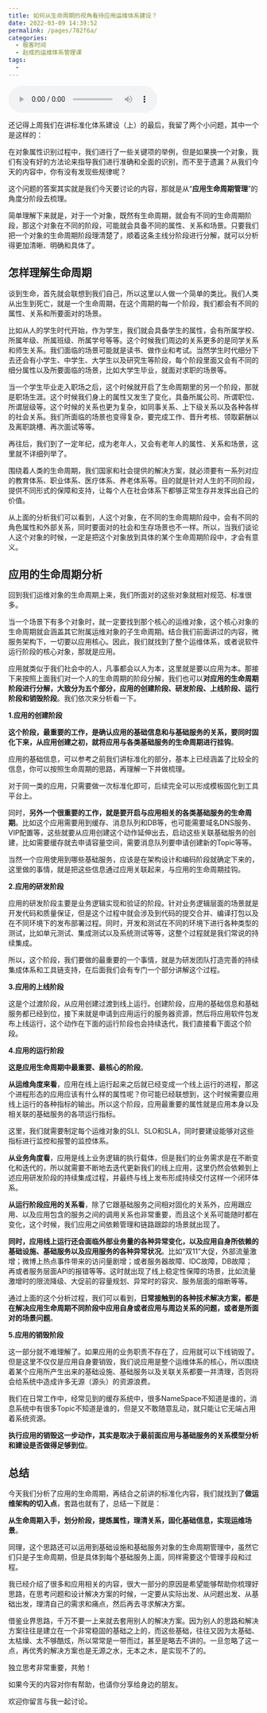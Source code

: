 ```yaml
---
title: 如何从生命周期的视角看待应用运维体系建设？
date: 2022-03-09 14:39:52
permalink: /pages/782f6a/
categories:
  - 极客时间
  - 赵成的运维体系管理课
tags:
  - 
---
```

<audio title="05.如何从生命周期的视角看待应用运维体系建设？" src="https://static001.geekbang.org/resource/audio/ef/02/ef3e4f9151e7d05d82a9efdca9ce8b02.mp3" controls="controls"></audio> 
<p>还记得上周我们在讲标准化体系建设（上）的最后，我留了两个小问题，其中一个是这样的：</p>
<p>在对象属性识别过程中，我们进行了一些关键项的举例，但是如果换一个对象，我们有没有好的方法论来指导我们进行准确和全面的识别，而不至于遗漏？从我们今天的内容中，你有没有发现些规律呢？</p>
<p>这个问题的答案其实就是我们今天要讨论的内容，那就是从“<strong>应用生命周期管理</strong>”的角度分阶段去梳理。</p>
<p>简单理解下来就是，对于一个对象，既然有生命周期，就会有不同的生命周期阶段，那这个对象在不同的阶段，可能就会具备不同的属性、关系和场景。只要我们把一个对象的生命周期阶段理清楚了，顺着这条主线分阶段进行分解，就可以分析得更加清晰、明确和具体了。</p>
<h2>怎样理解生命周期</h2>
<p>谈到生命，首先就会联想到我们自己，所以这里以人做一个简单的类比。我们人类从出生到死亡，就是一个生命周期，在这个周期的每一个阶段，我们都会有不同的属性、关系和所要面对的场景。</p>
<p>比如从人的学生时代开始，作为学生，我们就会具备学生的属性，会有所属学校、所属年级、所属班级、所属学号等等。这个时候我们周边的关系更多的是同学关系和师生关系。我们面临的场景可能就是读书、做作业和考试。当然学生时代细分下去还会有小学生、中学生、大学生以及研究生等阶段，每个阶段里面又会有不同的细分属性以及所要面临的场景，比如大学生毕业，就面对求职的场景等。</p>
<p>当一个学生毕业走入职场之后，这个时候就开启了生命周期里的另一个阶段，那就是职场生涯。这个时候我们身上的属性又发生了变化，具备所属公司、所谓职位、所谓层级等。这个时候的关系也更为复杂，如同事关系、上下级关系以及各种各样的社会关系。我们所面临的场景也变得复杂，要完成工作、晋升考核、领取薪酬以及离职跳槽、再次面试等等。</p>
<p>再往后，我们到了一定年纪，成为老年人，又会有老年人的属性、关系和场景，这里就不详细列举了。</p>
<p>围绕着人类的生命周期，我们国家和社会提供的解决方案，就必须要有一系列对应的教育体系、职业体系、医疗体系、养老体系等。目的就是针对人生的不同阶段，提供不同形式的保障和支持，让每个人在社会体系下都够正常生存并发挥出自己的价值。</p>
<p>从上面的分析我们可以看到，人这个对象，在不同的生命周期阶段中，会有不同的角色属性和外部关系，同时要面对的社会和生存场景也不一样。所以，当我们谈论人这个对象的时候，一定是把这个对象放到具体的某个生命周期阶段中，才会有意义。</p>
<h2>应用的生命周期分析</h2>
<p>回到我们运维对象的生命周期上来，我们所面对的这些对象就相对规范、标准很多。</p>
<p>当一个场景下有多个对象时，就一定要找到那个核心的运维对象，这个核心对象的生命周期就会涵盖其它附属运维对象的子生命周期。结合我们前面讲过的内容，微服务架构下，一切要以应用核心。因此，我们就找到了整个运维体系，或者说软件运行阶段的核心对象，那就是应用。</p>
<p>应用就类似于我们社会中的人，凡事都会以人为本，这里就是要以应用为本。那接下来按照上面我们对一个人的生命周期的阶段分解，我们也可以<strong>对应用的生命周期阶段进行分解，大致分为五个部分，应用的创建阶段、研发阶段、上线阶段、运行阶段和销毁阶段</strong>。我们依次来分析看一下。</p>
<!-- [[[read_end]]] -->
<p><strong>1.应用的创建阶段</strong></p>
<p><strong>这个阶段，最重要的工作，是确认应用的基础信息和与基础服务的关系，要同时固化下来，从应用创建之初，就将应用与各类基础服务的生命周期进行挂钩</strong>。</p>
<p>应用的基础信息，可以参考之前我们讲标准化的部分，基本上已经涵盖了比较全的信息，你可以按照生命周期的思路，再理解一下并做梳理。</p>
<p>对于同一类的应用，只需要做一次标准化即可，后续完全可以形成模板固化到工具平台上。</p>
<p>同时，<strong>另外一个很重要的工作，就是要开启与应用相关的各类基础服务的生命周期</strong>。比如这个应用需要用到缓存、消息队列和DB等，也可能需要域名DNS服务、VIP配置等，这些就要从应用创建这个动作延伸出去，启动这些关联基础服务的创建，比如需要缓存就去申请容量空间，需要消息队列要申请创建新的Topic等等。</p>
<p>当然一个应用使用到哪些基础服务，应该是在架构设计和编码阶段就确定下来的，这里做的事情，就是把这些信息通过应用关联起来，与应用的生命周期挂钩。</p>
<p><strong>2.应用的研发阶段</strong></p>
<p>应用的研发阶段主要是业务逻辑实现和验证的阶段。针对业务逻辑层面的场景就是开发代码和质量保证，但是这个过程中就会涉及到代码的提交合并、编译打包以及在不同环境下的发布部署过程。同时，开发和测试在不同的环境下进行各种类型的测试，比如单元测试、集成测试以及系统测试等等，这整个过程就是我们常说的持续集成。</p>
<p>所以，这个阶段，我们要做的最重要的一个事情，就是为研发团队打造完善的持续集成体系和工具链支持，在后面我们会有专门一个部分讲解这个过程。</p>
<p><strong>3.应用的上线阶段</strong></p>
<p>这是个过渡阶段，从应用创建过渡到线上运行。创建阶段，应用的基础信息和基础服务都已经到位，接下来就是申请到应用运行的服务器资源，然后将应用软件包发布上线运行，这个动作在下面的运行阶段也会持续迭代，我们直接看下面这个阶段。</p>
<p><strong>4.应用的运行阶段</strong></p>
<p><strong>这是应用生命周期中最重要、最核心的阶段</strong>。</p>
<p><strong>从运维角度来看</strong>，应用在线上运行起来之后就已经变成一个线上运行的进程，那这个进程形态的应用应该有什么样的属性呢？你可能已经联想到，这个时候需要应用线上运行的各种指标的输出。所以这个阶段，应用最重要的属性就是应用本身以及相关联的基础服务的各项运行指标。</p>
<p>这里，我们就需要制定每个运维对象的SLI、SLO和SLA，同时要建设能够对这些指标进行监控和报警的监控体系。</p>
<p><strong>从业务角度看</strong>，应用是线上业务逻辑的执行载体，但是我们的业务需求是在不断变化和迭代的，所以就需要不断地去迭代更新我们的线上应用，这里仍然会依赖到上述应用研发阶段的持续集成过程，并最终与线上发布形成持续交付这样一个闭环体系。</p>
<p><strong>从运行阶段应用的关系看</strong>，除了它跟基础服务之间相对固化的关系外，应用跟应用、以及应用包含的服务之间的调用关系也非常重要，而且这个关系可能随时都在变化，这个时候，我们应用之间依赖管理和链路跟踪的场景就出现了。</p>
<p><strong>同时，应用线上运行还会面临外部业务量的各种异常变化，以及应用自身所依赖的基础设施、基础服务以及应用服务的各种异常状况</strong>。比如“双11”大促，外部流量激增；微博上热点事件带来的访问量剧增；或者服务器故障、IDC故障，DB故障；再或者服务层面API的报错等等。这时就出现了线上稳定性保障的场景，比如流量激增时的限流降级、大促前的容量规划、异常时的容灾、服务层面的熔断等等。</p>
<p>通过上面的这个分析过程，我们可以看到，<strong>日常接触到的各种技术解决方案，都是在解决应用生命周期不同阶段中应用自身或者应用与周边关系的问题，或者是所面对的场景问题</strong>。</p>
<p><strong>5.应用的销毁阶段</strong></p>
<p>这一部分就不难理解了。如果应用的业务职责不存在了，应用就可以下线销毁了。但是这里不仅仅是应用自身要销毁，我们说应用是整个运维体系的核心，所以围绕着某个应用所产生出来的基础设施、基础服务以及关联关系都要一并清理，否则将会给系统中造成许多无源（源头）的资源浪费。</p>
<p>我们在日常工作中，经常见到的缓存系统中，很多NameSpace不知道是谁的，消息系统中有很多Topic不知道是谁的，但是又不敢随意乱动，就只能让它无端占用着系统资源。</p>
<p><strong>执行应用的销毁这一步动作，其实是取决于最前面应用与基础服务的关系模型分析和建设是否做得足够到位</strong>。</p>
<h2>总结</h2>
<p>今天我们分析了应用的生命周期，再结合之前讲的标准化内容，我们就找到了<strong>做运维架构的切入点</strong>，套路也就有了，总结一下就是：</p>
<p><strong>从生命周期入手，划分阶段，提炼属性，理清关系，固化基础信息，实现运维场景</strong>。</p>
<p>同理，这个思路还可以运用到基础设施和基础服务对象的生命周期管理中，虽然它们只是子生命周期，但是具体到每个基础服务上面，同样需要这个管理手段和过程。</p>
<p>我已经介绍了很多和应用相关的内容，很大一部分的原因是希望能够帮助你梳理好思路，在思考问题和设计解决方案的时候，一定要从实际出发、从问题出发、从基础出发，理清自己的需求和痛点，然后再去寻求解决方案。</p>
<p>借鉴业界思路，千万不要一上来就去套用别人的解决方案。因为别人的思路和解决方案往往是建立在一个非常稳固的基础之上的，而这些基础，往往又因为太基础、太枯燥、太不够酷炫，所以常常是一带而过，甚至是略去不讲的。一旦忽略了这一点，再优秀的解决方案也是无源之水，无本之木，是实现不了的。</p>
<p>独立思考非常重要，共勉！</p>
<p>如果今天的内容对你有帮助，也请你分享给身边的朋友。</p>
<p>欢迎你留言与我一起讨论。</p>
<p></p>

